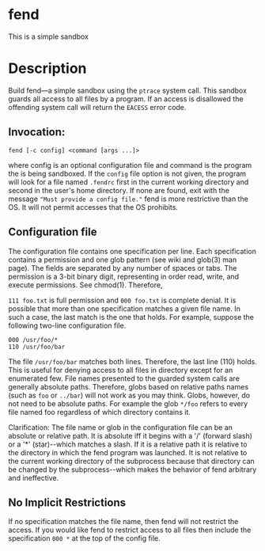 # fend
This is a simple sandbox

# Description

Build fend—a simple sandbox using the `ptrace` system call. This sandbox guards all access to all files by a program. If an access is disallowed the offending system call will return the `EACESS` error code.

## Invocation:

```
fend [-c config] <command [args ...]>
```

where config is an optional configuration file and command is the program the is being sandboxed. If the `config` file option is not given, the program will look for a file named `.fendrc` first in the current working directory and second in the user's home directory. If none are found, exit with the message `"Must provide a config file."`
fend is more restrictive than the OS. It will not permit accesses that the OS prohibits.

## Configuration file

The configuration file contains one specification per line. Each specification contains a permission and one glob pattern (see wiki and glob(3) man page). The fields are separated by any number of spaces or tabs. The permission is a 3-bit binary digit, representing in order read, write, and execute permissions. See chmod(1). Therefore,

`111 foo.txt`
is full permission and
`000 foo.txt`
is complete denial.
It is possible that more than one specification matches a given file name. In such a case, the last match is the one that holds. For example, suppose the following two-line configuration file.

```
000 /usr/foo/*
110 /usr/foo/bar
```

The file `/usr/foo/bar` matches both lines. Therefore, the last line (110) holds. This is useful for denying access to all files in directory except for an enumerated few.
File names presented to the guarded system calls are generally absolute paths. Therefore, globs based on relative paths names (such as `foo` or `../bar`) will not work as you may think. Globs, however, do not need to be absolute paths. For example the glob `*/foo` refers to every file named foo regardless of which directory contains it.

Clarification: The file name or glob in the configuration file can be an absolute or relative path. It is absolute iff it begins with a '/' (forward slash) or a '*' (star)--which matches a slash. If it is a relative path it is relative to the directory in which the fend program was launched. It is not relative to the current working directory of the subprocess because that directory can be changed by the subprocess--which makes the behavior of fend arbitrary and ineffective.

## No Implicit Restrictions

If no specification matches the file name, then fend will not restrict the access. If you would like fend to restrict access to all files then include the specification `000 *` at the top of the config file.
